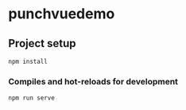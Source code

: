 # punchvuedemo

## Project setup
```
npm install
```

### Compiles and hot-reloads for development
```
npm run serve
```
